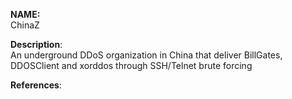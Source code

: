 **NAME:**  
ChinaZ  

**Description**:  
An underground DDoS organization in China that deliver BillGates, DDOSClient and xorddos through SSH/Telnet brute forcing 
  
**References**:  

